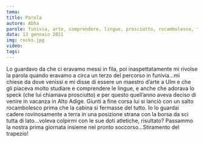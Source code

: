 ```yaml
---
tema:
title: Parola
autore: Abha
parole: funivia, arte, comprendere, lingue, prosciutto, rocambolesco, trapezio
data: 13 gennaio 2021
img: rocks.jpg
video: 
tags: 
---
```

Lo guardavo da che ci eravamo messi in fila, poi inaspettatamente mi rivolse la parola quando eravamo a circa un terzo del percorso in funivia…mi chiese da dove venissi e mi disse di essere un maestro d’arte a Ulm e che gli piaceva molto studiare e comprendere le lingue, e anche che adorava lo speck (che lui chiamava prosciutto) e per questo quell’anno aveva deciso di venire in vacanza in Alto Adige. Giunti a fine corsa lui si lanciò con un salto rocambolesco prima che la cabina si fermasse del tutto. Io lo guardai cadere rovinosamente a terra in una posizione strana con la borsa da sci tutta di lato…voleva colpirmi con le sue doti atletiche, risultato? Passammo la nostra prima giornata insieme nel pronto soccorso…Stiramento del trapezio!